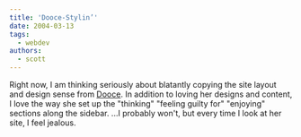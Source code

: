 ```yaml
---
title: 'Dooce-Stylin’'
date: 2004-03-13
tags:
  - webdev
authors:
  - scott
---
```


Right now, I am thinking seriously about blatantly copying the site layout and design sense from [Dooce](http://www.dooce.com/). In addition to loving her designs and content, I love the way she set up the "thinking" "feeling guilty for" "enjoying" sections along the sidebar. ...I probably won't, but every time I look at her site, I feel jealous.
